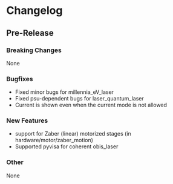 # Changelog

## Pre-Release

### Breaking Changes
None
### Bugfixes
- Fixed minor bugs for millennia_eV_laser
- Fixed psu-dependent bugs for laser_quantum_laser
- Current is shown even when the current mode is not allowed

### New Features
- support for Zaber (linear) motorized stages (in hardware/motor/zaber_motion)
- Supported pyvisa for coherent obis_laser
### Other
None
